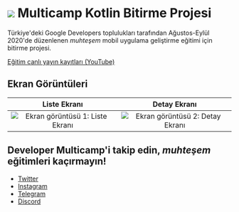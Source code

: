 # ![](https://via.placeholder.com/51x24) Multicamp Kotlin Bitirme Projesi
Türkiye'deki Google Developers toplulukları tarafından Ağustos-Eylül 2020'de düzenlenen *muhteşem* mobil uygulama geliştirme eğitimi için bitirme projesi.

[Eğitim canlı yayın kayıtları (YouTube)](https://www.youtube.com/playlist?list=PLQvJkakaBRKdYFNOjwypNydBnSDwmeYsy)


## Ekran Görüntüleri
Liste Ekranı | Detay Ekranı
:-----------:|:-----------:
<img src="https://via.placeholder.com/1080x2340" alt="Ekran görüntüsü 1: Liste Ekranı"> | <img src="https://via.placeholder.com/1080x2340" alt="Ekran görüntüsü 2: Detay Ekranı">


## Developer Multicamp'i takip edin, *muhteşem* eğitimleri kaçırmayın!
- [Twitter](https://twitter.com/devmulticamp)
- [Instagram](https://www.instagram.com/developermulticamp/)
- [Telegram](https://t.me/developermulticamp)
- [Discord](https://discord.gg/FXknEkP)

